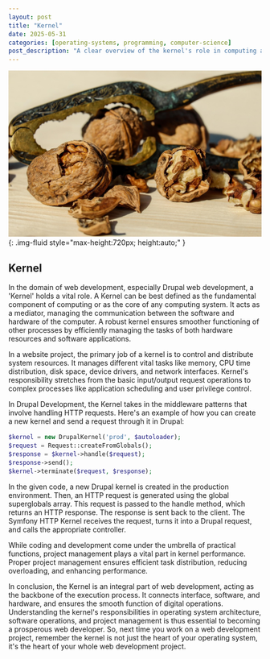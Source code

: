 ```yaml
---
layout: post
title: "Kernel"
date: 2025-05-31
categories: [operating-systems, programming, computer-science]
post_description: "A clear overview of the kernel's role in computing and web development, highlighting its importance in resource management, Drupal, and project performance."
---
```


![Image](/assets/g71e944cf945043b7095356ab8d9e68b30a65a4fc1cfb8181295023d6b883dbe2d3f7a4b4a389dd02288fd17f5bf59e795e57b4ed2bfc3b633d6ebacd660442b0_1280.jpg){: .img-fluid style="max-height:720px; height:auto;" }

## Kernel

In the domain of web development, especially Drupal web development, a 'Kernel' holds a vital role. A Kernel can be best defined as the fundamental component of computing or as the core of any computing system. It acts as a mediator, managing the communication between the software and hardware of the computer. A robust kernel ensures smoother functioning of other processes by efficiently managing the tasks of both hardware resources and software applications.

In a website project, the primary job of a kernel is to control and distribute system resources. It manages different vital tasks like memory, CPU time distribution, disk space, device drivers, and network interfaces. Kernel's responsibility stretches from the basic input/output request operations to complex processes like application scheduling and user privilege control.

In Drupal Development, the Kernel takes in the middleware patterns that involve handling HTTP requests. Here's an example of how you can create a new kernel and send a request through it in Drupal:

```php
$kernel = new DrupalKernel('prod', $autoloader);
$request = Request::createFromGlobals();
$response = $kernel->handle($request);
$response->send();
$kernel->terminate($request, $response);
```
In the given code, a new Drupal kernel is created in the production environment. Then, an HTTP request is generated using the global superglobals array. This request is passed to the handle method, which returns an HTTP response. The response is sent back to the client. The Symfony HTTP Kernel receives the request, turns it into a Drupal request, and calls the appropriate controller.

While coding and development come under the umbrella of practical functions, project management plays a vital part in kernel performance. Proper project management ensures efficient task distribution, reducing overloading, and enhancing performance. 

In conclusion, the Kernel is an integral part of web development, acting as the backbone of the execution process. It connects interface, software, and hardware, and ensures the smooth function of digital operations. Understanding the kernel's responsibilities in operating system architecture, software operations, and project management is thus essential to becoming a prosperous web developer. So, next time you work on a web development project, remember the kernel is not just the heart of your operating system, it's the heart of your whole web development project.
